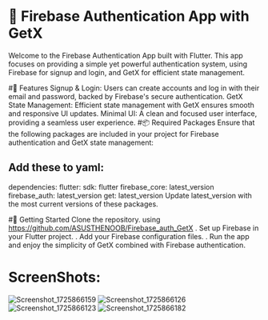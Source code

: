 # 🔑 Firebase Authentication App with GetX
Welcome to the Firebase Authentication App built with Flutter. This app focuses on providing a simple yet powerful authentication system, using Firebase for signup and login, and GetX for efficient state management.

#🌟 Features
Signup & Login: Users can create accounts and log in with their email and password, backed by Firebase's secure authentication.
GetX State Management: Efficient state management with GetX ensures smooth and responsive UI updates.
Minimal UI: A clean and focused user interface, providing a seamless user experience.
#📦 Required Packages
Ensure that the following packages are included in your project for Firebase authentication and GetX state management:

## Add these to yaml:
dependencies:
  flutter:
  sdk: flutter
  firebase_core: latest_version
  firebase_auth: latest_version
  get: latest_version
Update latest_version with the most current versions of these packages.

#🚀 Getting Started
Clone the repository. using https://github.com/ASUSTHENOOB/Firebase_auth_GetX
. Set up Firebase in your Flutter project.
.  Add your Firebase configuration files.
.  Run the app and enjoy the simplicity of GetX combined with Firebase authentication.
# ScreenShots:
![Screenshot_1725866159](https://github.com/user-attachments/assets/958cccd6-de62-4113-873b-b63edf3ed50d)
![Screenshot_1725866126](https://github.com/user-attachments/assets/51fb6843-5858-4670-ad78-f6c3390d8ed8)
![Screenshot_1725866123](https://github.com/user-attachments/assets/250c9bd4-094a-42d8-b19c-2a44742e7fd7)
![Screenshot_1725866182](https://github.com/user-attachments/assets/19a6b046-b90c-4fcf-a1e3-f47b58de546f)






